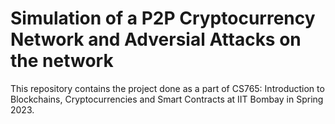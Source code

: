 # Simulation of a P2P Cryptocurrency Network and Adversial Attacks on the network

This repository contains the project done as a part of CS765: Introduction to Blockchains, Cryptocurrencies and Smart Contracts at IIT Bombay in Spring 2023. 

